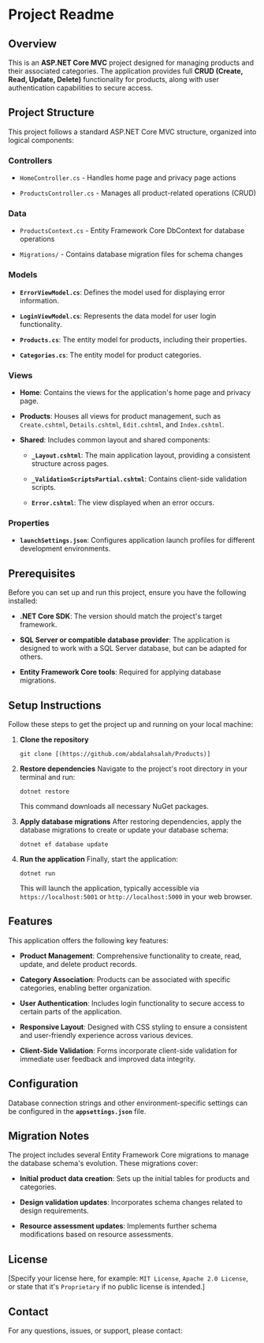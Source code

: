 # Project Readme

## Overview

This is an **ASP.NET Core MVC** project designed for managing products and their associated categories. The application provides full **CRUD (Create, Read, Update, Delete)** functionality for products, along with user authentication capabilities to secure access.

## Project Structure

This project follows a standard ASP.NET Core MVC structure, organized into logical components:

### Controllers

* `HomeController.cs` - Handles home page and privacy page actions

* `ProductsController.cs` - Manages all product-related operations (CRUD)

### Data

* `ProductsContext.cs` - Entity Framework Core DbContext for database operations

* `Migrations/` - Contains database migration files for schema changes

### Models

* **`ErrorViewModel.cs`**: Defines the model used for displaying error information.

* **`LoginViewModel.cs`**: Represents the data model for user login functionality.

* **`Products.cs`**: The entity model for products, including their properties.

* **`Categories.cs`**: The entity model for product categories.

### Views

* **Home**: Contains the views for the application's home page and privacy page.

* **Products**: Houses all views for product management, such as `Create.cshtml`, `Details.cshtml`, `Edit.cshtml`, and `Index.cshtml`.

* **Shared**: Includes common layout and shared components:

  * **`_Layout.cshtml`**: The main application layout, providing a consistent structure across pages.

  * **`_ValidationScriptsPartial.cshtml`**: Contains client-side validation scripts.

  * **`Error.cshtml`**: The view displayed when an error occurs.

### Properties

* **`launchSettings.json`**: Configures application launch profiles for different development environments.

## Prerequisites

Before you can set up and run this project, ensure you have the following installed:

* **.NET Core SDK**: The version should match the project's target framework.

* **SQL Server or compatible database provider**: The application is designed to work with a SQL Server database, but can be adapted for others.

* **Entity Framework Core tools**: Required for applying database migrations.

## Setup Instructions

Follow these steps to get the project up and running on your local machine:

1. **Clone the repository**

   ```
   git clone [(https://github.com/abdalahsalah/Products)]
   
   ```

2. **Restore dependencies**
   Navigate to the project's root directory in your terminal and run:

   ```
   dotnet restore
   
   ```

   This command downloads all necessary NuGet packages.

3. **Apply database migrations**
   After restoring dependencies, apply the database migrations to create or update your database schema:

   ```
   dotnet ef database update
   
   ```

4. **Run the application**
   Finally, start the application:

   ```
   dotnet run
   
   ```

   This will launch the application, typically accessible via `https://localhost:5001` or `http://localhost:5000` in your web browser.

## Features

This application offers the following key features:

* **Product Management**: Comprehensive functionality to create, read, update, and delete product records.

* **Category Association**: Products can be associated with specific categories, enabling better organization.

* **User Authentication**: Includes login functionality to secure access to certain parts of the application.

* **Responsive Layout**: Designed with CSS styling to ensure a consistent and user-friendly experience across various devices.

* **Client-Side Validation**: Forms incorporate client-side validation for immediate user feedback and improved data integrity.

## Configuration

Database connection strings and other environment-specific settings can be configured in the **`appsettings.json`** file.

## Migration Notes

The project includes several Entity Framework Core migrations to manage the database schema's evolution. These migrations cover:

* **Initial product data creation**: Sets up the initial tables for products and categories.

* **Design validation updates**: Incorporates schema changes related to design requirements.

* **Resource assessment updates**: Implements further schema modifications based on resource assessments.

## License

\[Specify your license here, for example: `MIT License`, `Apache 2.0 License`, or state that it's `Proprietary` if no public license is intended.\]

## Contact

For any questions, issues, or support, please contact:
